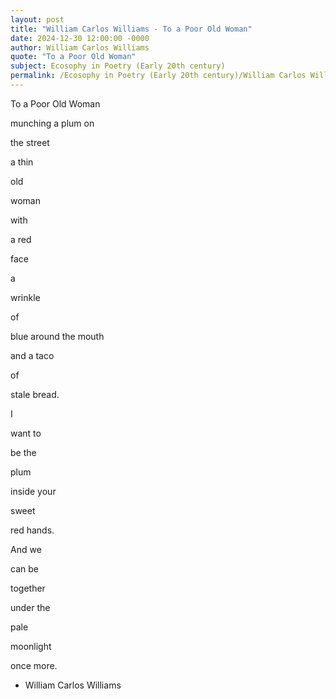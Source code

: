```yaml
---
layout: post
title: "William Carlos Williams - To a Poor Old Woman"
date: 2024-12-30 12:00:00 -0000
author: William Carlos Williams
quote: "To a Poor Old Woman"
subject: Ecosophy in Poetry (Early 20th century)
permalink: /Ecosophy in Poetry (Early 20th century)/William Carlos Williams/William Carlos Williams - To a Poor Old Woman
---
```


To a Poor Old Woman

munching a plum on

the street

a thin

old

woman

with

a red

face

a

wrinkle

of

blue around
the mouth

and a taco

of

stale bread.

I

want to

be the

plum

inside your

sweet

red hands.

And we

can be

together

under the

pale

moonlight

once more.

- William Carlos Williams
